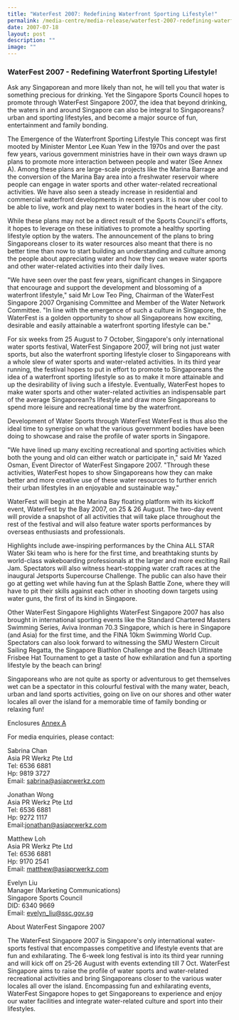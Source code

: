 ```yaml
---
title: "WaterFest 2007: Redefining Waterfront Sporting Lifestyle!"
permalink: /media-centre/media-release/waterfest-2007-redefining-waterfront-sporting-lifestyle/
date: 2007-07-18
layout: post
description: ""
image: ""
---
```

### **WaterFest 2007 - Redefining Waterfront Sporting Lifestyle!**

Ask any Singaporean and more likely than not, he will tell you that water is something precious for drinking. Yet the Singapore Sports Council hopes to promote through WaterFest Singapore 2007, the idea that beyond drinking, the waters in and around Singapore can also be integral to Singaporeans? urban and sporting lifestyles, and become a major source of fun, entertainment and family bonding.

The Emergence of the Waterfront Sporting Lifestyle
This concept was first mooted by Minister Mentor Lee Kuan Yew in the 1970s and over the past few years, various government ministries have in their own ways drawn up plans to promote more interaction between people and water (See Annex A). Among these plans are large-scale projects like the Marina Barrage and the conversion of the Marina Bay area into a freshwater reservoir where people can engage in water sports and other water-related recreational activities. We have also seen a steady increase in residential and commercial waterfront developments in recent years. It is now uber cool to be able to live, work and play next to water bodies in the heart of the city.

While these plans may not be a direct result of the Sports Council's efforts, it hopes to leverage on these initiatives to promote a healthy sporting lifestyle option by the waters. The announcement of the plans to bring Singaporeans closer to its water resources also meant that there is no better time than now to start building an understanding and culture among the people about appreciating water and how they can weave water sports and other water-related activities into their daily lives.

"We have seen over the past few years, significant changes in Singapore that encourage and support the development and blossoming of a waterfront lifestyle," said Mr Low Teo Ping, Chairman of the WaterFest Singapore 2007 Organising Committee and Member of the Water Network Committee. "In line with the emergence of such a culture in Singapore, the WaterFest is a golden opportunity to show all Singaporeans how exciting, desirable and easily attainable a waterfront sporting lifestyle can be."

For six weeks from 25 August to 7 October, Singapore's only international water sports festival, WaterFest Singapore 2007, will bring not just water sports, but also the waterfront sporting lifestyle closer to Singaporeans with a whole slew of water sports and water-related activities. In its third year running, the festival hopes to put in effort to promote to Singaporeans the idea of a waterfront sporting lifestyle so as to make it more attainable and up the desirability of living such a lifestyle. Eventually, WaterFest hopes to make water sports and other water-related activities an indispensable part of the average Singaporean?s lifestyle and draw more Singaporeans to spend more leisure and recreational time by the waterfront.

Development of Water Sports through WaterFest
WaterFest is thus also the ideal time to synergise on what the various government bodies have been doing to showcase and raise the profile of water sports in Singapore.

"We have lined up many exciting recreational and sporting activities which both the young and old can either watch or participate in," said Mr Yazed Osman, Event Director of WaterFest Singapore 2007. "Through these activities, WaterFest hopes to show Singaporeans how they can make better and more creative use of these water resources to further enrich their urban lifestyles in an enjoyable and sustainable way."

WaterFest will begin at the Marina Bay floating platform with its kickoff event, WaterFest by the Bay 2007, on 25 & 26 August. The two-day event will provide a snapshot of all activities that will take place throughout the rest of the festival and will also feature water sports performances by overseas enthusiasts and professionals.

Highlights include awe-inspiring performances by the China ALL STAR Water Ski team who is here for the first time, and breathtaking stunts by world-class wakeboarding professionals at the larger and more exciting Rail Jam. Spectators will also witness heart-stopping water craft races at the inaugural Jetsports Supercourse Challenge. The public can also have their go at getting wet while having fun at the Splash Battle Zone, where they will have to pit their skills against each other in shooting down targets using water guns, the first of its kind in Singapore.

Other WaterFest Singapore Highlights
WaterFest Singapore 2007 has also brought in international sporting events like the Standard Chartered Masters Swimming Series, Aviva Ironman 70.3 Singapore, which is here in Singapore (and Asia) for the first time, and the FINA 10km Swimming World Cup. Spectators can also look forward to witnessing the SMU Western Circuit Sailing Regatta, the Singapore Biathlon Challenge and the Beach Ultimate Frisbee Hat Tournament to get a taste of how exhilaration and fun a sporting lifestyle by the beach can bring!

Singaporeans who are not quite as sporty or adventurous to get themselves wet can be a spectator in this colourful festival with the many water, beach, urban and land sports activities, going on live on our shores and other water locales all over the island for a memorable time of family bonding or relaxing fun!


Enclosures
[Annex A](/files/Media%20Centre/Media%20Release/2007/July/WaterFestPressReleaseFINALAnnexA.pdf)

For media enquiries, please contact:

Sabrina Chan
<br>
Asia PR Werkz Pte Ltd
<br>
Tel: 6536 6881
<br>
Hp: 9819 3727
<br>
Email: [sabrina@asiaprwerkz.com](mailto:sabrina@asiaprwerkz.com)

Jonathan Wong
<br>
Asia PR Werkz Pte Ltd
<br>
Tel: 6536 6881
<br>
Hp: 9272 1117
<br>
Email:[jonathan@asiaprwerkz.com](mailto:jonathan@asiaprwerkz.com)

Matthew Loh
<br>
Asia PR Werkz Pte Ltd
<br>
Tel: 6536 6881
<br>
Hp: 9170 2541
<br>
Email: [matthew@asiaprwerkz.com](mailto:matthew@asiaprwerkz.com)

Evelyn Liu
<br>
Manager (Marketing Communications)
<br>
Singapore Sports Council
<br>
DID: 6340 9669
<br>
Email: [evelyn_liu@ssc.gov.sg](mailto:evelyn_liu@ssc.gov.sg)


About WaterFest Singapore 2007

The WaterFest Singapore 2007 is Singapore's only international water-sports festival that encompasses competitive and lifestyle events that are fun and exhilarating. The 6-week long festival is into its third year running and will kick off on 25-26 August with events extending till 7 Oct. WaterFest Singapore aims to raise the profile of water sports and water-related recreational activities and bring Singaporeans closer to the various water locales all over the island. Encompassing fun and exhilarating events, WaterFest Singapore hopes to get Singaporeans to experience and enjoy our water facilities and integrate water-related culture and sport into their lifestyles.